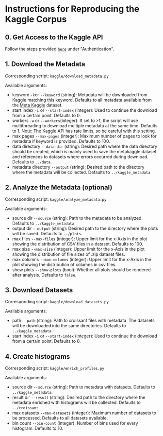 # Instructions for Reproducing the Kaggle Corpus

## 0. Get Access to the Kaggle API

Follow the steps provided [`here`](https://www.kaggle.com/docs/api) under "Authentication".

## 1. Download the Metadata

Corresponding script: `kaggle/download_metadata.py`

Available arguments:

- keyword `-k`or `--keyword` (string): Metadata will be downloaded from Kaggle matching this keyword. Defaults to all metadata available from the [Meta Kaggle](https://www.kaggle.com/datasets/kaggle/meta-kaggle) dataset.
- start index `-i` or `--start-index` (integer): Used to continue the download from a certain point. Defaults to 0.
- workers `-w` or `--workers`(integer): If set to >1, the script will use multithreading to download multiple metadata at the same time. Defaults to 1. Note: The Kaggle API has rate limits, so be careful with this setting.
- max pages `--max-pages` (integer): Maximum number of pages to look for metadata if keyword is provided. Defaults to 100.
- data directory `--data-dir` (string): Desired path where the data directory should be created, which is mainly used to save the metakaggle dataset and references to datasets where errors occurred during download. Defaults to `../data`.
- metadata directory `--output` (string): Desired path to the directory where the metadata will be collected. Defaults to `../kaggle_metadata`

## 2. Analyze the Metadata (optional)

Corresponding script: `kaggle/analyze_metadata.py`

Available arguments:

- source dir `--source` (string): Path to the metadata to be analyzed. Defaults to `../kaggle_metadata`.
- output dir `--output` (string): Desired path to the directory where the plots will be saved. Defaults to `../plots`.
- max files `--max-files` (integer): Upper limit for the x-Axis in the plot showing the distribution of CSV files in a dataset. Defaults to 100.
- max size `--max-size` (integer): Upper limit for the x-Axis in the plot showing the distribution of file sizes of .zip dataset files.
- max columns `--max-columns` (integer): Upper limit for the x-Axis in the plot showing the distribution of columns in csv files.
- show plots `--show-plots` (bool): Whether all plots should be rendered after analysis. Defaults to `false`.

## 3. Download Datasets

Corresponding script: `kaggle/download_datasets.py`

Available arguments:

- path `--path` (string): Path to croissant files with metadata. The datasets will be downloaded into the same directories. Defaults to `../kaggle_metadata`.
- start index `-i` or `--start-index` (integer): Used to continue the download from a certain point. Defaults to 0.

## 4. Create histograms

Corresponding script: `kaggle/enrich_profiles.py`

Available arguments:

- source dir `--source` (string): Path to metadata with datasets. Defaults to `../kaggle_metadata`.
- result dir `--result` (string): Desired path to the directory where the metadata enriched with histograms will be collected. Defaults to `../croissant`.
- max datasets `--max-datasets` (integer): Maximum number of datasets to be processed. Defaults to all datasets available.
- bin count `--bin-count` (integer): Number of bins used for every histogram. Defaults to 10.
